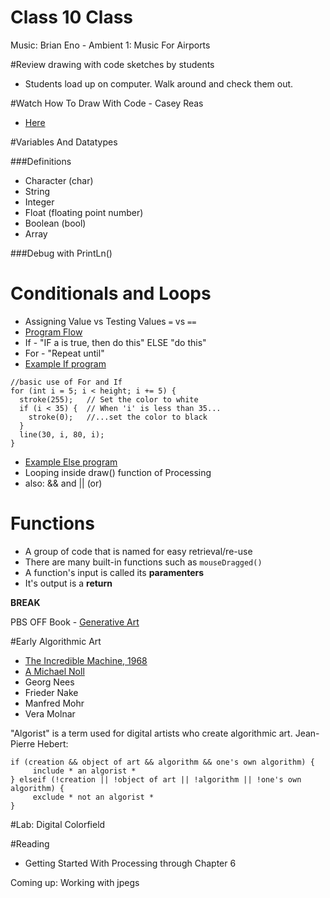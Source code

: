 Class 10 Class
==============

Music: Brian Eno - Ambient 1: Music For Airports

#Review drawing with code sketches by students

* Students load up on computer. Walk around and check them out.

#Watch How To Draw With Code - Casey Reas

* [Here](https://www.youtube.com/watch?v=_8DMEHxOLQE)

#Variables And Datatypes

###Definitions

* Character (char)
* String
* Integer
* Float (floating point number)
* Boolean (bool)
* Array

###Debug with PrintLn()


# Conditionals and Loops

* Assigning Value vs Testing Values ```=``` vs ```==```
* [Program Flow](http://cdn.makeuseof.com/wp-content/uploads/2011/10/while.jpeg?bd76e7)
* If - "IF a is true, then do this" ELSE "do this"
* For - "Repeat until"
* [Example If program](https://www.processing.org/reference/if.html)

````
//basic use of For and If
for (int i = 5; i < height; i += 5) {
  stroke(255);   // Set the color to white
  if (i < 35) {  // When 'i' is less than 35...
    stroke(0);   //...set the color to black
  }
  line(30, i, 80, i);
}
````
* [Example Else program](https://www.processing.org/reference/else.html)
* Looping inside draw() function of Processing
* also: && and || (or)

# Functions

* A group of code that is named for easy retrieval/re-use
* There are many built-in functions such as ```mouseDragged()```
* A function's input is called its **paramenters**
* It's output is a **return**

**BREAK**

PBS OFF Book - [Generative Art](https://www.youtube.com/watch?v=x0OK1GiI83s)

#Early Algorithmic Art

* [The Incredible Machine, 1968](https://www.youtube.com/watch?v=crbfSY6vf7s)
* [A Michael Noll](http://dada.compart-bremen.de/item/artwork/5)
* Georg Nees
* Frieder Nake
* Manfred Mohr
* Vera Molnar 

"Algorist" is a term used for digital artists who create algorithmic art. Jean-Pierre Hebert:

```
if (creation && object of art && algorithm && one's own algorithm) {
     include * an algorist *
} elseif (!creation || !object of art || !algorithm || !one's own algorithm) {
     exclude * not an algorist *
}
```


#Lab: Digital Colorfield

#Reading

* Getting Started With Processing through Chapter 6

Coming up: Working with jpegs
